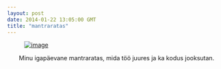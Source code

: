 ```yaml
---
layout: post
date: 2014-01-22 13:05:00 GMT
title: "mantraratas"
---
```

<p><a href="http://www.youtube.com/watch?v=qrEYkORTxLs&amp;list=PL615BBBE7168FE7FE" title="Mantrade esitusloend" target="_blank"><figure class="tmblr-full" data-orig-height="321" data-orig-width="421" data-orig-src="https://31.media.tumblr.com/a315d0037132becc282821e65f53691d/tumblr_inline_mzt0awKyP81qjcjk2.jpg"><img alt="image" src="https://66.media.tumblr.com/a315d0037132becc282821e65f53691d/tumblr_inline_pk02bzrVHT1qjcjk2_540.jpg" data-orig-height="321" data-orig-width="421" data-orig-src="https://31.media.tumblr.com/a315d0037132becc282821e65f53691d/tumblr_inline_mzt0awKyP81qjcjk2.jpg"></figure></a></p>
<p>&nbsp;&nbsp;&nbsp;&nbsp;&nbsp;&nbsp;&nbsp;Minu igap&auml;evane mantraratas, mida t&ouml;&ouml; juures ja ka kodus jooksutan.</p>
